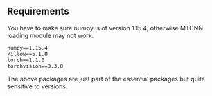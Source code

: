## Requirements
You have to make sure numpy is of version 1.15.4, otherwise MTCNN loading module may not work.

```
numpy==1.15.4
Pillow==5.1.0
torch==1.1.0
torchvision==0.3.0
```

The above packages are just part of the essential packages but quite sensitive to versions.